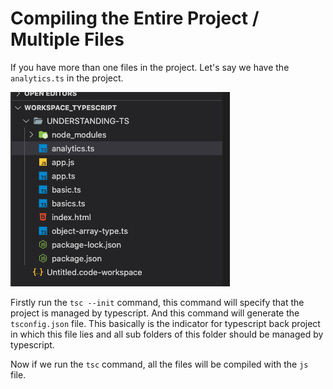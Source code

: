 # Compiling the Entire Project / Multiple Files

If you have more than one files in the project. Let's say we have the `analytics.ts` in the project.

![](../.gitbook/assets/image%20%289%29.png)

Firstly run the `tsc --init` command, this command will specify that the project is managed by typescript. And this command will generate the `tsconfig.json` file. This basically is the indicator for typescript back project in which this file lies and all sub folders of this folder should be managed by typescript. 

Now if we run the `tsc` command, all the files will be compiled with the `js` file.

